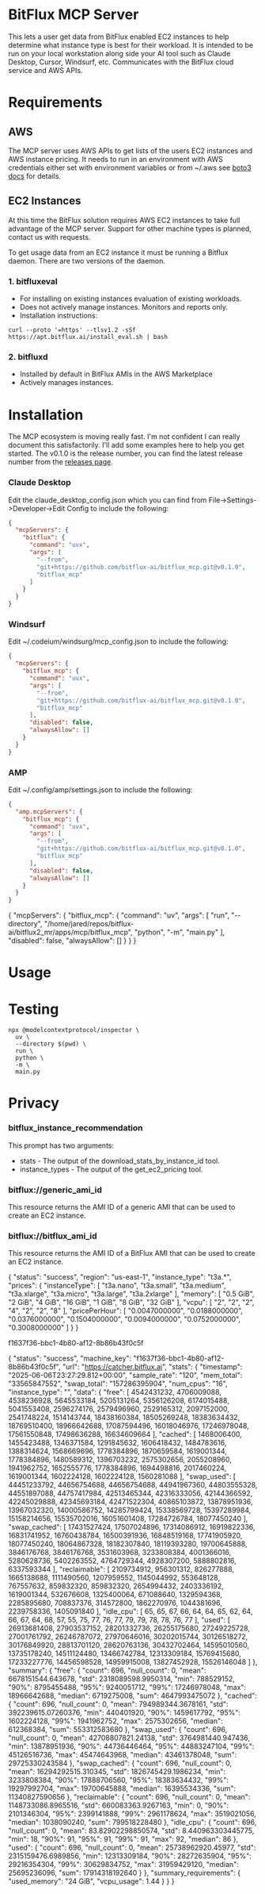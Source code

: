 # BitFlux MCP Server

This lets a user get data from BitFlux enabled EC2 instances to help determine what instance type is best for their workload.
It is intended to be run on your local workstation along side your AI tool such as Claude Desktop, Cursor, Windsurf, etc.  Communicates with the BitFlux cloud service and AWS APIs.


# Requirements
## AWS
The MCP server uses AWS APIs to get lists of the users EC2 instances and AWS instance pricing.  It needs to run in an environment with AWS credentials either set with environment variables or from ~/.aws see [boto3 docs](https://boto3.amazonaws.com/v1/documentation/api/latest/guide/credentials.html) for details.

## EC2 Instances
At this time the BitFlux solution requires AWS EC2 instances to take full advantage of the MCP server.  Support for other machine types is planned, contact us with requests.

To get usage data from an EC2 instance it must be running a Bitflux daemon.  There are two versions of the daemon.
### 1. bitfluxeval
* For installing on existing instances evaluation of existing workloads.
* Does not actively manage instances.  Monitors and reports only.
* Installation instructions:
```
curl --proto '=https' --tlsv1.2 -sSf https://apt.bitflux.ai/install_eval.sh | bash
```
### 2. bitfluxd
* Installed by default in BitFlux AMIs in the AWS Marketplace
* Actively manages instances.

# Installation
The MCP ecosystem is moving really fast.  I'm not confident I can really document this satisfactorily.  I'll add some examples here to help you get started.  The v0.1.0 is the release number, you can find the latest release number from the [releases page](https://github.com/bitflux-ai/bitflux_mcp/releases).

### Claude Desktop
Edit the claude_desktop_config.json which you can find from File->Settings->Developer->Edit Config to include the following:

```json
{
  "mcpServers": {
    "bitflux": {
      "command": "uvx",
      "args": [
        "--from",
        "git+https://github.com/bitflux-ai/bitflux_mcp.git@v0.1.0",
        "bitflux_mcp"
      ]
    }
  }
}
```
### Windsurf
Edit ~/.codeium/windsurg/mcp_config.json to include the following:
```json
{
  "mcpServers": {
    "bitflux_mcp": {
      "command": "uvx",
      "args": [
        "--from",
        "git+https://github.com/bitflux-ai/bitflux_mcp.git@v0.1.0",
        "bitflux_mcp"
      ],
      "disabled": false,
      "alwaysAllow": []
    }
  }
}
```
### AMP
Edit ~/.config/amp/settings.json to include the following:
```json
{
  "amp.mcpServers": {
    "bitflux_mcp": {
      "command": "uvx",
      "args": [
        "--from",
        "git+https://github.com/bitflux-ai/bitflux_mcp.git@v0.1.0",
        "bitflux_mcp"
      ],
      "disabled": false,
      "alwaysAllow": []
    }
  }
}
```


{
  "mcpServers": {
    "bitflux_mcp": {
      "command": "uv",
      "args": [
        "run",
        "--directory",
        "/home/jared/repos/bitflux-ai/bitflux2_mr/apps/mcp/bitflux_mcp",
        "python",
        "-m",
        "main.py"
      ],
      "disabled": false,
      "alwaysAllow": []
    }
  }
}

# Usage


# Testing
```
npx @modelcontextprotocol/inspector \
  uv \
  --directory $(pwd) \
  run \
  python \
  -m \
  main.py
```
# Privacy


### bitflux_instance_recommendation
This prompt has two arguments:
   * stats - The output of the download_stats_by_instance_id tool.
   * instance_types - The output of the get_ec2_pricing tool.

### bitflux://generic_ami_id
This resource returns the AMI ID of a generic AMI that can be used to create an EC2 instance.

### bitflux://bitflux_ami_id
This resource returns the AMI ID of a BitFlux AMI that can be used to create an EC2 instance.



{
  "status": "success",
  "region": "us-east-1",
  "instance_type": "t3a.*",
  "prices": {
    "instanceType": [
      "t3a.nano",
      "t3a.small",
      "t3a.medium",
      "t3a.xlarge",
      "t3a.micro",
      "t3a.large",
      "t3a.2xlarge"
    ],
    "memory": [
      "0.5 GiB",
      "2 GiB",
      "4 GiB",
      "16 GiB",
      "1 GiB",
      "8 GiB",
      "32 GiB"
    ],
    "vcpu": [
      "2",
      "2",
      "2",
      "4",
      "2",
      "2",
      "8"
    ],
    "pricePerHour": [
      "0.0047000000",
      "0.0188000000",
      "0.0376000000",
      "0.1504000000",
      "0.0094000000",
      "0.0752000000",
      "0.3008000000"
    ]
  }
}



f1637f36-bbc1-4b80-af12-8b86b43f0c5f



{
  "status": "success",
  "machine_key": "f1637f36-bbc1-4b80-af12-8b86b43f0c5f",
  "url": "https://catcher.bitflux.ai",
  "stats": {
    "timestamp": "2025-06-06T23:27:29.812+00:00",
    "sample_rate": "120",
    "mem_total": "33565847552",
    "swap_total": "157286395904",
    "num_cpus": "16",
    "instance_type": "",
    "data": {
      "free": [
        4542431232,
        4706009088,
        4538236928,
        5645533184,
        5205131264,
        5356126208,
        6174015488,
        5041553408,
        2596274176,
        2579496960,
        2529165312,
        2097152000,
        2541748224,
        1514143744,
        18438160384,
        18505269248,
        18383634432,
        18769510400,
        18966642688,
        17087594496,
        16018046976,
        17246978048,
        17561550848,
        17498636288,
        16634609664
      ],
      "cached": [
        1468006400,
        1455423488,
        1346371584,
        1291845632,
        1606418432,
        1484783616,
        1388314624,
        1568669696,
        1778384896,
        1870659584,
        1619001344,
        1778384896,
        1480589312,
        1396703232,
        2575302656,
        2055208960,
        1941962752,
        1652555776,
        1778384896,
        1694498816,
        2017460224,
        1619001344,
        1602224128,
        1602224128,
        1560281088
      ],
      "swap_used": [
        44451233792,
        44656754688,
        44656754688,
        44941967360,
        44803555328,
        44551897088,
        44757417984,
        42513465344,
        42316333056,
        42144366592,
        42245029888,
        42345693184,
        42471522304,
        40865103872,
        13878951936,
        13967032320,
        14000586752,
        14285799424,
        15338569728,
        15397289984,
        15158214656,
        15535702016,
        16051601408,
        17284726784,
        18077450240
      ],
      "swap_cached": [
        17431527424,
        17507024896,
        17314086912,
        16919822336,
        16831741952,
        16760438784,
        16500391936,
        16848519168,
        17741905920,
        18077450240,
        18064867328,
        18182307840,
        18119393280,
        19700645888,
        3846176768,
        3846176768,
        3531603968,
        3233808384,
        4001366016,
        5280628736,
        5402263552,
        4764729344,
        4928307200,
        5888802816,
        6337593344
      ],
      "reclaimable": [
        2109734912,
        956301312,
        826277888,
        1665138688,
        1111490560,
        1207959552,
        1145044992,
        553648128,
        767557632,
        859832320,
        859832320,
        2654994432,
        2403336192,
        1619001344,
        532676608,
        1325400064,
        671088640,
        1329594368,
        2285895680,
        708837376,
        314572800,
        1862270976,
        1044381696,
        2239758336,
        1405091840
      ],
      "idle_cpu": [
        65,
        65,
        67,
        66,
        64,
        64,
        65,
        62,
        64,
        66,
        67,
        64,
        68,
        57,
        55,
        75,
        77,
        76,
        77,
        79,
        79,
        78,
        78,
        76,
        77
      ],
      "used": [
        26913681408,
        27903537152,
        28201332736,
        26255175680,
        27249225728,
        27001761792,
        26246787072,
        27970646016,
        30202015744,
        30126518272,
        30176849920,
        28813701120,
        28620763136,
        30432702464,
        14595010560,
        13735178240,
        14511124480,
        13466742784,
        12313309184,
        15769415680,
        17233227776,
        14456598528,
        14959915008,
        13827452928,
        15526146048
      ]
    },
    "summary": {
      "free": {
        "count": 696,
        "null_count": 0,
        "mean": 6678151544.643678,
        "std": 2318089598.9950314,
        "min": 788529152,
        "90%": 8795455488,
        "95%": 9240051712,
        "99%": 17246978048,
        "max": 18966642688,
        "median": 6719275008,
        "sum": 4647993475072
      },
      "cached": {
        "count": 696,
        "null_count": 0,
        "mean": 794989344.3678161,
        "std": 392239615.07260376,
        "min": 440401920,
        "90%": 1459617792,
        "95%": 1602224128,
        "99%": 1941962752,
        "max": 2575302656,
        "median": 612368384,
        "sum": 553312583680
      },
      "swap_used": {
        "count": 696,
        "null_count": 0,
        "mean": 42708807821.24138,
        "std": 3764981440.947436,
        "min": 13878951936,
        "90%": 44736446464,
        "95%": 44883247104,
        "99%": 45126516736,
        "max": 45474643968,
        "median": 43461378048,
        "sum": 29725330243584
      },
      "swap_cached": {
        "count": 696,
        "null_count": 0,
        "mean": 16294292515.310345,
        "std": 1826745429.1986234,
        "min": 3233808384,
        "90%": 17888706560,
        "95%": 18383634432,
        "99%": 19297992704,
        "max": 19700645888,
        "median": 16395534336,
        "sum": 11340827590656
      },
      "reclaimable": {
        "count": 696,
        "null_count": 0,
        "mean": 1148733086.8965516,
        "std": 660083363.9267163,
        "min": 0,
        "90%": 2101346304,
        "95%": 2399141888,
        "99%": 2961178624,
        "max": 3519021056,
        "median": 1038090240,
        "sum": 799518228480
      },
      "idle_cpu": {
        "count": 696,
        "null_count": 0,
        "mean": 83.82902298850574,
        "std": 8.440963303445775,
        "min": 18,
        "90%": 91,
        "95%": 91,
        "99%": 91,
        "max": 92,
        "median": 86
      },
      "used": {
        "count": 696,
        "null_count": 0,
        "mean": 25738962920.45977,
        "std": 2315159476.6989856,
        "min": 12313309184,
        "90%": 28272635904,
        "95%": 29216354304,
        "99%": 30629834752,
        "max": 31959429120,
        "median": 25695236096,
        "sum": 17914318192640
      }
    },
    "summary_requirements": {
      "used_memory": "24 GiB",
      "vcpu_usage": 1.44
    }
  }
}